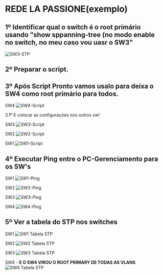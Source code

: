 # REDE LA PASSIONE(exemplo)

## 1º Identificar qual o switch é o root primário usando "show sppanning-tree (no modo enable no switch, no meu caso vou uasr o SW3"

![SW3-STP](https://github.com/raulrsoares/aulas-sibov/blob/main/AULA%2015%20(EXERC%C3%8DCIO%20STP)/Imagens/SW3%20-%20sh%20sp.png)

## 2º Preparar o script.

## 3º Após Script Pronto vamos usalo para deixa o SW4 como root primário para todos.

SW4
![SW4-Script](https://github.com/raulrsoares/aulas-sibov/blob/main/AULA%2015%20(EXERC%C3%8DCIO%20STP)/Imagens/SW4-CONFIG.png)

3.1º E colocar as configurações nos outros sw!

SW3
![SW3-Script](https://github.com/raulrsoares/aulas-sibov/blob/main/AULA%2015%20(EXERC%C3%8DCIO%20STP)/Imagens/SW3-CONFIG.png)

SW2
![SW2-Script](https://github.com/raulrsoares/aulas-sibov/blob/main/AULA%2015%20(EXERC%C3%8DCIO%20STP)/Imagens/SW2-CONFIG.png)

SW1
![SW1-Script](https://github.com/raulrsoares/aulas-sibov/blob/main/AULA%2015%20(EXERC%C3%8DCIO%20STP)/Imagens/SW1-CONFIG.png)


## 4º Executar Ping entre o PC-Gerenciamento para os SW's

SW1
![SW1-Ping](https://github.com/raulrsoares/aulas-sibov/blob/main/AULA%2015%20(EXERC%C3%8DCIO%20STP)/Imagens/SW1-PING.png)

SW2
![SW2-Ping](https://github.com/raulrsoares/aulas-sibov/blob/main/AULA%2015%20(EXERC%C3%8DCIO%20STP)/Imagens/SW2-PING.png)

SW3
![SW3-Ping](https://github.com/raulrsoares/aulas-sibov/blob/main/AULA%2015%20(EXERC%C3%8DCIO%20STP)/Imagens/SW3-PING.png)

SW4
![SW4-Ping](https://github.com/raulrsoares/aulas-sibov/blob/main/AULA%2015%20(EXERC%C3%8DCIO%20STP)/Imagens/SW4-PING.png)


## 5º Ver a tabela do STP nos switches

SW1
![SW1 Tabela STP](https://github.com/raulrsoares/aulas-sibov/blob/main/AULA%2015%20(EXERC%C3%8DCIO%20STP)/Imagens/SW1%20-%20sh%20sp%20-%205pas.png)

SW2
![SW2 Tabela STP](https://github.com/raulrsoares/aulas-sibov/blob/main/AULA%2015%20(EXERC%C3%8DCIO%20STP)/Imagens/SW2%20-%20sh%20sp%20-%205pas.png)

SW3
![SW3 Tabela STP](https://github.com/raulrsoares/aulas-sibov/blob/main/AULA%2015%20(EXERC%C3%8DCIO%20STP)/Imagens/SW3%20-%20sh%20sp%20-%205pas.png)

SW4 - **E O SW4 VIROU O ROOT PRIMARY DE TODAS AS VLANS**
![SW4 Tabela STP](https://github.com/raulrsoares/aulas-sibov/blob/main/AULA%2015%20(EXERC%C3%8DCIO%20STP)/Imagens/SW4%20-%20sh%20sp%20-%205pas.png)
